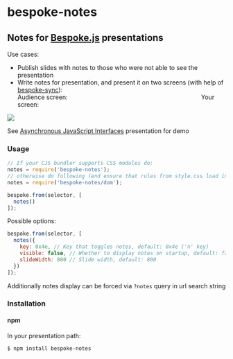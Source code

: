 # bespoke-notes
## Notes for [Bespoke.js](https://github.com/markdalgleish/bespoke.js) presentations

Use cases:

- Publish slides with notes to those who were not able to see the presentation
- Write notes for presentation, and present it on two screens (with help of [bespoke-sync](https://github.com/medikoo/bespoke-sync)):  
Audience screen:                      Your screen:

<img src="presentation.gif" />

See [Asynchronous JavaScript Interfaces](http://medikoo.com/asynchronous-javascript-interfaces/?notes) presentation for demo

### Usage

```javascript
// If your CJS bundler supports CSS modules do:
notes = require('bespoke-notes');
// otherwise do following (end ensure that rules from style.css load in your browser)
notes = require('bespoke-notes/dom');

bespoke.from(selector, [
  notes()
]);
```

Possible options:
```javascript
bespoke.from(selector, [
  notes({
    key: 0x4e, // Key that toggles notes, default: 0x4e ('n' key)
    visible: false, // Whether to display notes on startup, default: false
    slideWidth: 800 // Slide width, default: 800
  })
]);
```

Additionally notes display can be forced via `?notes` query in url search string

### Installation
#### npm

In your presentation path:

	$ npm install bespoke-notes
